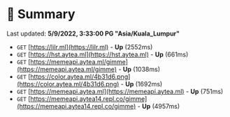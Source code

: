 # 📖 Summary
Last updated: **5/9/2022, 3:33:00 PG "Asia/Kuala_Lumpur"**

- `GET` [https://lilr.ml](https://lilr.ml) - **Up** (2552ms)
- `GET` [https://hst.aytea.ml](https://hst.aytea.ml) - **Up** (661ms)
- `GET` [https://memeapi.aytea.ml/gimme](https://memeapi.aytea.ml/gimme) - **Up** (1038ms)
- `GET` [https://color.aytea.ml/4b31d6.png](https://color.aytea.ml/4b31d6.png) - **Up** (1692ms)
- `GET` [https://memeapi.aytea.ml](https://memeapi.aytea.ml) - **Up** (751ms)
- `GET` [https://memeapi.aytea14.repl.co/gimme](https://memeapi.aytea14.repl.co/gimme) - **Up** (4957ms)
